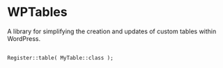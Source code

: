 # WPTables

A library for simplifying the creation and updates of custom tables within WordPress.

##

```
Register::table( MyTable::class );
```
